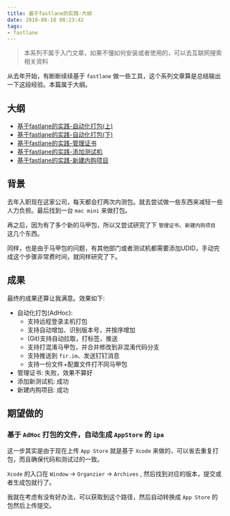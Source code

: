 ```yaml
---
title: 基于fastlane的实践-大纲
date: 2018-08-18 08:23:42
tags:
- fastlane
---
```


> 本系列不属于入门文章，如果不懂如何安装或者使用的，可以去互联网搜索相关资料

从去年开始，有断断续续基于 `fastlane` 做一些工具，这个系列文章算是总结输出一下这段经验。本篇属于大纲。

## 大纲

- [基于fastlane的实践-自动化打包(上)](../fastlane-gym-01/)
- [基于fastlane的实践-自动化打包(下)](../fastlane-gym-02/)
- [基于fastlane的实践-管理证书](../fastlane-match/)
- [基于fastlane的实践-添加测试机](../fastlane-tjcsj/)
- [基于fastlane的实践-新建内购项目](../fastlane-iap/)

## 背景

去年入职现在这家公司，每天都会打两次内测包。就去尝试做一些东西来减轻一些人力负担。最后找到一台 `mac mini` 来做打包。

再之后，因为有了多个新的马甲包，所以又尝试研究了下 `管理证书`、`新建内购项目` 这几个东西。

同样，也是由于马甲包的问题，有其他部门或者测试机都需要添加UDID，手动完成这个步骤非常费时间，就同样研究了下。

## 成果

最终的成果还算让我满意。效果如下:

- 自动化打包(AdHoc): 
    - 支持远程登录主机打包
    - 支持自动增加、识别版本号，并按序增加
    - (Git)支持自动拉取，打标签，推送
    - 支持打混淆马甲包，并合并修改到非混淆代码分支
    - 支持推送到 `fir.im`、发送钉钉消息
    - 支持一份文件+配置文件打不同马甲包
- 管理证书: 失败，效果不算好
- 添加新测试机: 成功
- 新建内购项目: 成功

## 期望做的

### 基于 `AdHoc` 打包的文件，自动生成 `AppStore` 的 `ipa`

这一步其实是由于现在上传 `App Store` 就是基于 `Xcode` 来做的，可以省去重复打包，而且确保代码和测试过的一致。

`Xcode` 的入口在 `Window` -> `Organzier` -> `Archives` , 然后找到对应的版本，提交或者生成包就行了。

我就在考虑有没有好办法，可以获取到这个路径，然后自动转换成 `App Store` 的包然后上传提交。
    




